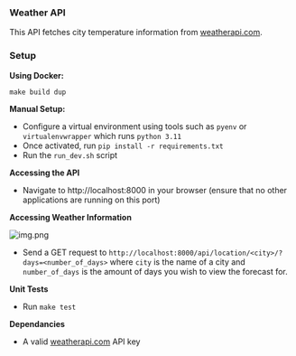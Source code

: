 ### Weather API ###

This API fetches city temperature information from [weatherapi.com](https://weatherapi.com).

### Setup ###

**Using Docker:**

```make build dup```

**Manual Setup:**
- Configure a virtual environment using tools such as `pyenv` or `virtualenvwrapper` which runs `python 3.11`
- Once activated, run `pip install -r requirements.txt`
- Run the `run_dev.sh` script


**Accessing the API**
- Navigate to http://localhost:8000 in your browser (ensure that no other applications are running on this port)


**Accessing Weather Information**

![img.png](img.png)
- Send a GET request to `http://localhost:8000/api/location/<city>/?days=<number_of_days>` where `city` is the name of a city and `number_of_days` is the amount of days you wish to view the forecast for.


**Unit Tests**
- Run `make test`


**Dependancies**
- A valid [weatherapi.com](https://weatherapi.com) API key


